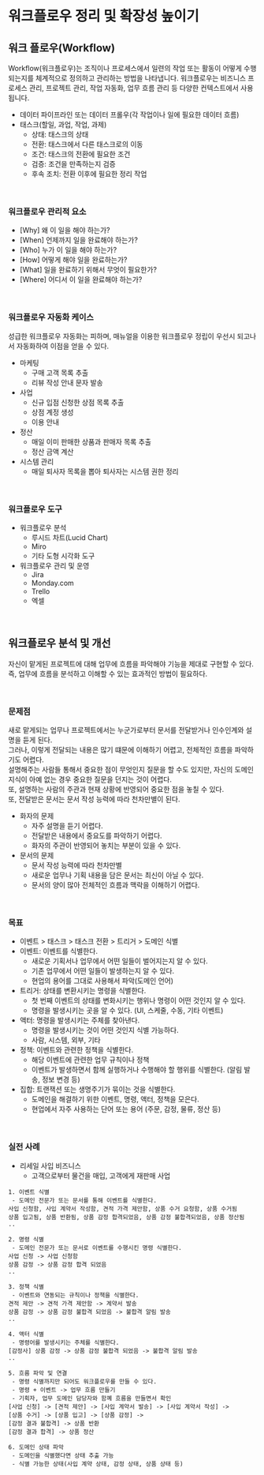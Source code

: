 # 워크플로우 정리 및 확장성 높이기

## 워크 플로우(Workflow)

Workflow(워크플로우)는 조직이나 프로세스에서 일련의 작업 또는 활동이 어떻게 수행되는지를 체계적으로 정의하고 관리하는 방법을 나타냅니다. 워크플로우는 비즈니스 프로세스 관리, 프로젝트 관리, 작업 자동화, 업무 흐름 관리 등 다양한 컨텍스트에서 사용됩니다.  
 - 데이터 파이프라인 또는 데이터 프롤우(각 작업이나 일에 필요한 데이터 흐름)
 - 태스크(할일, 과업, 작업, 과제)
    - 상태: 태스크의 상태
    - 전환: 태스크에서 다른 태스크로의 이동
    - 조건: 태스크의 전환에 필요한 조건
    - 검증: 조건을 만족하는지 검증
    - 후속 조치: 전환 이후에 필요한 정리 작업

<br/>

### 워크플로우 관리적 요소

 - [Why] 왜 이 일을 해야 하는가?
 - [When] 언제까지 일을 완료해야 하는가?
 - [Who] 누가 이 일을 해야 하는가?
 - [How] 어떻게 해야 일을 완료하는가?
 - [What] 일을 완료하기 위해서 무엇이 필요한가?
 - [Where] 어디서 이 일을 완료해야 하는가?

<br/>

### 워크플로우 자동화 케이스

성급한 워크플로우 자동화는 피하며, 매뉴얼을 이용한 워크플로우 정립이 우선시 되고나서 자동화하여 이점을 얻을 수 있다.  

 - 마케팅
    - 구매 고객 목록 추출
    - 리뷰 작성 안내 문자 발송
 - 사업
    - 신규 입점 신청한 상점 목록 추출
    - 상점 계정 생성
    - 이용 안내
 - 정산
    - 매일 이미 판매한 상품과 판매자 목록 추출
    - 정산 금액 계산
 - 시스템 관리
    - 매일 퇴사자 목록을 뽑아 퇴사자는 시스템 권한 정리

<br/>

### 워크플로우 도구

 - 워크플로우 분석
    - 루시드 차트(Lucid Chart)
    - Miro
    - 기타 도형 시각화 도구
 - 워크플로우 관리 및 운영
    - Jira
    - Monday.com
    - Trello
    - 엑셀

<br/>

## 워크플로우 분석 및 개선

자신이 맡게된 프로젝트에 대해 업무에 흐름을 파악해야 기능을 제대로 구현할 수 있다.  
즉, 업무에 흐름을 분석하고 이해할 수 있는 효과적인 방법이 필요하다.  

<br/>

### 문제점

새로 맡게되는 업무나 프로젝트에서는 누군가로부터 문서를 전달받거나 인수인계와 설명을 듣게 된다.  
그러나, 이렇게 전달되는 내용은 많기 떄문에 이해하기 어렵고, 전체적인 흐름을 파악하기도 어렵다.  
설명해주는 사람들 통해서 중요한 점이 무엇인지 질문을 할 수도 있지만, 자신의 도메인 지식이 아예 없는 경우 중요한 질문을 던지는 것이 어렵다.  
또, 설명하는 사람의 주관과 현재 상황에 반영되어 중요한 점을 놓칠 수 있다.  
또, 전달받은 문서는 문서 작성 능력에 따라 천차만별이 된다.  
 - 화자의 문제
    - 자주 설명을 듣기 어렵다.
    - 전달받은 내용에서 중요도를 파악하기 어렵다.
    - 화자의 주관이 반영되어 놓치는 부분이 있을 수 있다.
 - 문서의 문제
    - 문서 작성 능력에 따라 천차만별
    - 새로운 업무나 기획 내용을 담은 문서는 최신이 아닐 수 있다.
    - 문서의 양이 많아 전체적인 흐름과 맥락을 이해하기 어렵다.

<br/>

### 목표

 - 이벤트 > 태스크 > 태스크 전환 > 트리거 > 도메인 식별
 - 이벤트: 이벤트를 식별한다.
    - 새로운 기획서나 업무에서 어떤 일들이 벌어지는지 알 수 있다.
    - 기존 업무에서 어떤 일들이 발생하는지 알 수 있다.
    - 현업의 용어를 그대로 사용해서 파악(도메인 언어)
 - 트리거: 상태를 변환시키는 명령을 식별한다.
    - 첫 번째 이벤트의 상태를 변화시키는 행위나 명령이 어떤 것인지 알 수 있다.
    - 명령을 발생시키는 곳을 알 수 있다. (UI, 스케줄, 수동, 기타 이벤트)
 - 액터: 명령을 발생시키는 주체를 찾아낸다.
    - 명령을 발생시키는 것이 어떤 것인지 식별 가능하다.
    - 사람, 시스템, 외부, 기타
 - 정책: 이벤트와 관련한 정책을 식별한다.
    - 해당 이벤트에 관련한 업무 규칙이나 정책
    - 이벤트가 발생하면서 함께 실행하거나 수행해야 할 행위를 식별한다. (알림 발송, 정보 변경 등)
 - 집합: 트랜잭션 또는 생명주기가 묶이는 것을 식별한다.
    - 도메인을 해결하기 위한 이벤트, 명령, 액터, 정책을 모은다.
    - 현업에서 자주 사용하는 단어 또는 용어 (주문, 감정, 물류, 정산 등)

<br/>

### 실전 사례

 - 리세일 사입 비즈니스
    - 고객으로부터 물건을 매입, 고객에게 재판매 사업
```
1. 이벤트 식별
 - 도메인 전문가 또는 문서를 통해 이벤트를 식별한다.
사입 신청함, 사입 계약서 작성함, 견적 가격 제안함, 상품 수거 요청함, 상품 수거됨
상품 입고됨, 상품 반환됨, 상품 감정 합격되었음, 상품 감정 불합격되었음, 상품 정산됨
..

2. 명령 식별
 - 도메인 전문가 또는 문서로 이벤트를 수행시킨 명령 식별한다.
사업 신청 -> 사업 신청함
상품 감정 -> 상품 감정 합격 되었음
..

3. 정책 식별
 - 이벤트와 연동되는 규칙이나 정책을 식별한다.
견적 제안 -> 견적 가격 제안함 -> 계약서 발송
상품 감정 -> 상품 감정 불합격 되었음 -> 불합격 알림 발송
..

4. 액터 식별
 - 명령어를 발생시키는 주체를 식별한다.
[감정사] 상품 감정 -> 상품 감정 불합격 되었음 -> 불합격 알림 발송
..

5. 흐름 파악 및 연결
 - 명령 식별까지만 되어도 워크플로우를 만들 수 있다.
 - 명령 + 이벤트 -> 업무 흐름 만들기
 - 기획자, 업무 도메인 담당자와 함꼐 흐름을 만들면서 확인
[사업 신청] -> [견적 제안] -> [사입 계약서 발송] -> [사입 계약서 작성] ->
[상품 수거] -> [상품 입고] -> [상품 감정] ->
[감정 결과 불합격] -> 상품 반환
[감정 결과 합격] -> 상품 정산

6. 도메인 상태 파악
 - 도메인을 식별했다면 상태 추출 가능
 - 식별 가능한 상태(사입 계약 상태, 감정 상태, 상품 상태 등)
```
